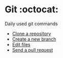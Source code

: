 # Git :octocat:
Daily used git commands

- [Clone a repository](git-clone-rep.md)
- [Create a new branch](git-nb.md)
- [Edit files](git-edit.md)
- [Send a pull request](git-pull.md)
